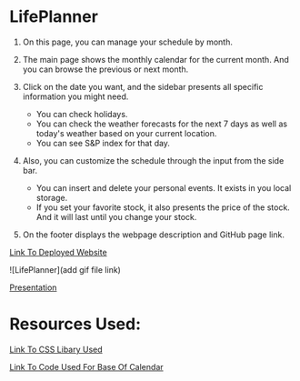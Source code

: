 # LifePlanner

1. On this page, you can manage your schedule by month.

2. The main page shows the monthly calendar for the current month. And you can browse the previous or next month.

3. Click on the date you want, and the sidebar presents all specific information you might need.
    - You can check holidays.
    - You can check the weather forecasts for the next 7 days as well as today's weather based on your current location.
    - You can see S&P index for that day.


4. Also, you can customize the schedule through the input from the side bar.
    - You can insert and delete your personal events. It exists in you local storage.
    - If you set your favorite stock, it also presents the price of the stock. And it will last until you change your stock.

5. On the footer displays the webpage description and GitHub page link.


[Link To Deployed Website](https://schristinelagrange.github.io/lifePlanner/)

![LifePlanner](add gif file link)

[Presentation](https://docs.google.com/presentation/d/1RQ9Uwj78dQtANnG1htISJCRMa7O_hsqe1elH9vbnyHo/edit#slide=id.g29f43f0a72_0_24)

# Resources Used:

[Link To CSS Libary Used](https://materializecss.com/)

[Link To Code Used For Base Of Calendar](https://github.com/lashaNoz/Calendar)
